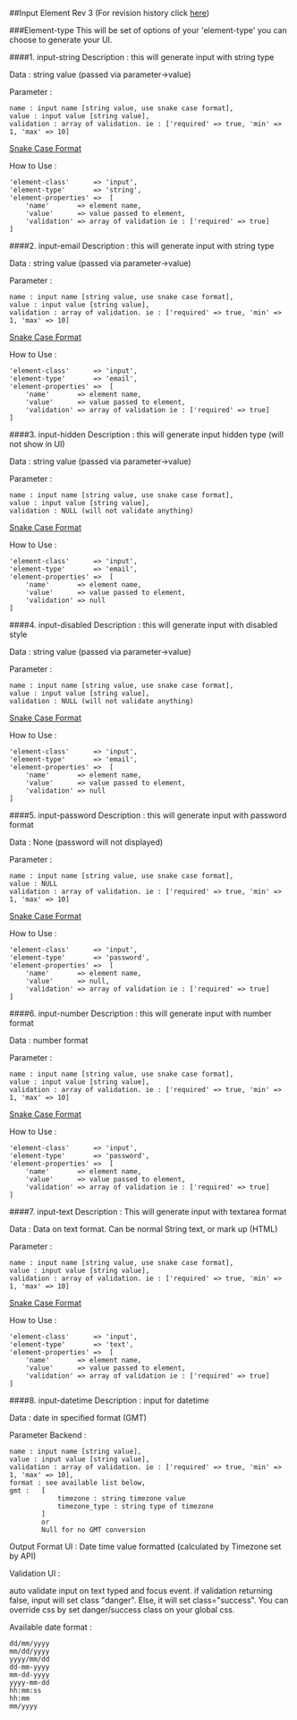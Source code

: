##Input Element
Rev 3 (For revision history click [here](https://github.com/ThunderID/ThunderComponents/blob/master/Contracts/Backend/log-inputs.mdown))

###Element-type
This will be set of options of your 'element-type' you can choose  to generate your UI.

####1. input-string
Description : this will generate input with string type 

Data : string value (passed via parameter->value)

Parameter : 

	name : input name [string value, use snake case format],
	value : input value [string value],
	validation : array of validation. ie : ['required' => true, 'min' => 1, 'max' => 10]

[Snake Case Format](https://en.wikipedia.org/wiki/Snake_case)

How to Use :

	'element-class'      => 'input',
	'element-type'       => 'string',
	'element-properties' =>  [
		'name'       => element name,
		'value'      => value passed to element,
		'validation' => array of validation ie : ['required' => true]
	]

####2. input-email
Description : this will generate input with string type 

Data : string value (passed via parameter->value)

Parameter : 

	name : input name [string value, use snake case format],
	value : input value [string value],
	validation : array of validation. ie : ['required' => true, 'min' => 1, 'max' => 10]

[Snake Case Format](https://en.wikipedia.org/wiki/Snake_case)

How to Use :

	'element-class'      => 'input',
	'element-type'       => 'email',
	'element-properties' =>  [
		'name'       => element name,
		'value'      => value passed to element,
		'validation' => array of validation ie : ['required' => true]
	]

####3. input-hidden
Description : this will generate input hidden type (will not show in UI)

Data : string value (passed via parameter->value)

Parameter : 

	name : input name [string value, use snake case format],
	value : input value [string value],
	validation : NULL (will not validate anything)

[Snake Case Format](https://en.wikipedia.org/wiki/Snake_case)

How to Use :

	'element-class'      => 'input',
	'element-type'       => 'email',
	'element-properties' =>  [
		'name'       => element name,
		'value'      => value passed to element,
		'validation' => null
	]
	
####4. input-disabled
Description : this will generate input with disabled style

Data : string value (passed via parameter->value)

Parameter : 

	name : input name [string value, use snake case format],
	value : input value [string value],
	validation : NULL (will not validate anything)

[Snake Case Format](https://en.wikipedia.org/wiki/Snake_case)

How to Use :

	'element-class'      => 'input',
	'element-type'       => 'email',
	'element-properties' =>  [
		'name'       => element name,
		'value'      => value passed to element,
		'validation' => null
	]

####5. input-password
Description : this will generate input with password format

Data : None (password will not displayed)

Parameter : 

	name : input name [string value, use snake case format],
	value : NULL
	validation : array of validation. ie : ['required' => true, 'min' => 1, 'max' => 10]

[Snake Case Format](https://en.wikipedia.org/wiki/Snake_case)

How to Use :

	'element-class'      => 'input',
	'element-type'       => 'password',
	'element-properties' =>  [
		'name'       => element name,
		'value'      => null,
		'validation' => array of validation ie : ['required' => true]
	]

####6. input-number
Description : this will generate input with number format

Data : number format

Parameter : 

	name : input name [string value, use snake case format],
	value : input value [string value],
	validation : array of validation. ie : ['required' => true, 'min' => 1, 'max' => 10]

[Snake Case Format](https://en.wikipedia.org/wiki/Snake_case)

How to Use :

	'element-class'      => 'input',
	'element-type'       => 'password',
	'element-properties' =>  [
		'name'       => element name,
		'value'      => value passed to element,
		'validation' => array of validation ie : ['required' => true]
	]

####7. input-text
Description : This will generate input with textarea format

Data : Data on text format. Can be normal String text, or mark up (HTML)

Parameter : 

	name : input name [string value, use snake case format],
	value : input value [string value],
	validation : array of validation. ie : ['required' => true, 'min' => 1, 'max' => 10]

[Snake Case Format](https://en.wikipedia.org/wiki/Snake_case)

How to Use :

	'element-class'      => 'input',
	'element-type'       => 'text',
	'element-properties' =>  [
		'name'       => element name,
		'value'      => value passed to element,
		'validation' => array of validation ie : ['required' => true]
	]
	
####8. input-datetime
Description : input for datetime

Data : date in specified format (GMT)

Parameter Backend : 

	name : input name [string value],
	value : input value [string value],
	validation : array of validation. ie : ['required' => true, 'min' => 1, 'max' => 10],
	format : see available list below,
	gmt : 	[
				timezone : string timezone value
				timezone_type : string type of timezone
			] 
			or
			Null for no GMT conversion
	

Output Format UI : Date time value formatted (calculated by Timezone set by API)

Validation UI : 

auto validate input on text typed and focus event. if validation returning false, input will set class "danger". Else, it will set class="success". You can override css by set danger/success class on your global css.	

Available date format :

	dd/mm/yyyy
	mm/dd/yyyy
	yyyy/mm/dd
	dd-mm-yyyy
	mm-dd-yyyy
	yyyy-mm-dd
	hh:mm:ss
	hh:mm
	mm/yyyy
